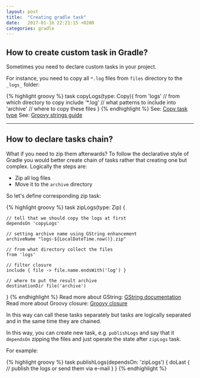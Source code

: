 ```yaml
---
layout: post
title:  "Creating gradle task"
date:   2017-01-16 22:21:15 +0200
categories: gradle
---
```


How to create custom task in Gradle?
---

Sometimes you need to declare custom tasks in your project.

For instance, you need to copy all `*.log` files from `files` directory to the `_logs_` folder:

{% highlight groovy %}
task copyLogs(type: Copy){
    from 'logs'     // from which directory to copy
    include '*.log' // what patterns to include
    into 'archive'  // where to copy these files
}
{% endhighlight %}
See: [Copy task type][Copy task docs]
See: [Groovy strings guide][Groovy strings guide]

---

How to declare tasks chain?
---

What if you need to zip them afterwards?
To follow the declarative style of Gradle you would better create chain of tasks rather that creating one but complex.
Logically the steps are:

* Zip all log files
* Move it to the `archive` directory

So let's define corresponding zip task:

{% highlight groovy %}
task zipLogs(type: Zip) {

    // tell that we should copy the logs at first
    dependsOn 'copyLogs'

    // setting archive name using GString enhancement
    archiveName "logs-${LocalDateTime.now()}.zip" 

    // from what directory collect the files
    from 'logs'

    // filter closure
    include { file -> file.name.endsWith('log') }

    // where to put the result archive
    destinationDir file('archive')
}
{% endhighlight %}
Read more about GString: [GString documentation][GString docs]  
Read more about Groovy closure: [Groovy closure][Groovy closure]  

In this way can call these tasks separately but tasks are logically separated and in the same time they are chained.

In this way, you can create new task, e.g. `publishLogs` and say that it `dependsOn` zipping the files and just operate the state after `zipLogs` task.

For example:

{% highlight groovy %}
task publishLogs(dependsOn: 'zipLogs') {
    doLast {
        // publish the logs or send them via e-mail
    }
}
{% endhighlight %}

[Copy task docs]: https://docs.gradle.org/current/dsl/org.gradle.api.tasks.Copy.html
[GString docs]: http://docs.groovy-lang.org/latest/html/documentation/#_double_quoted_string
[Groovy closure]: http://groovy-lang.org/closures.html
[Groovy strings guide]: https://abrasha.github.io/groovy/2017/01/16/groovy-strings.html